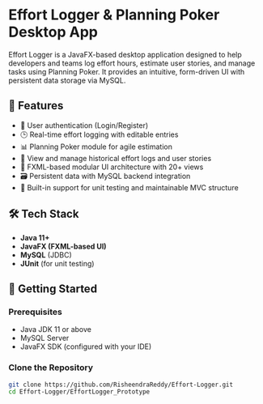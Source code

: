 # Effort Logger & Planning Poker Desktop App

Effort Logger is a JavaFX-based desktop application designed to help developers and teams log effort hours, estimate user stories, and manage tasks using Planning Poker. It provides an intuitive, form-driven UI with persistent data storage via MySQL.

## 📌 Features

- 🔐 User authentication (Login/Register)
- 🕒 Real-time effort logging with editable entries
- 📊 Planning Poker module for agile estimation
- 📁 View and manage historical effort logs and user stories
- 📄 FXML-based modular UI architecture with 20+ views
- 🗃️ Persistent data with MySQL backend integration
- 🧪 Built-in support for unit testing and maintainable MVC structure

## 🛠️ Tech Stack

- **Java 11+**
- **JavaFX (FXML-based UI)**
- **MySQL** (JDBC)
- **JUnit** (for unit testing)

## 🚀 Getting Started

### Prerequisites
- Java JDK 11 or above
- MySQL Server
- JavaFX SDK (configured with your IDE)

### Clone the Repository
```bash
git clone https://github.com/RisheendraReddy/Effort-Logger.git
cd Effort-Logger/EffortLogger_Prototype
